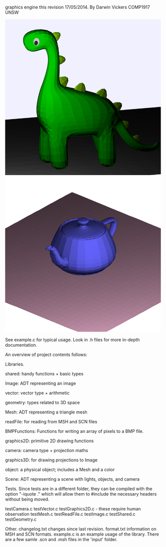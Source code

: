 graphics engine
this revision 17/05/2014.
By Darwin Vickers
COMP1917 UNSW

![dinosaur](output/dinosaur.bmp)
![teapot](output/teapot.bmp)

See example.c for typical usage.
Look in .h files for more in-depth documentation.

An overview of project contents follows:

Libraries.

   shared: handy functions + basic types

   Image: ADT representing an image

   vector: vector type + arithmetic

   geometry: types related to 3D space

   Mesh: ADT representing a triangle mesh

   readFile: for reading from MSH and SCN files

   BMPFunctions: Functions for writing an array
   of pixels to a BMP file.

   graphics2D: primitive 2D drawing functions

   camera: camera type + projection maths

   graphics3D: for drawing projections to Image

   object: a physical object; includes a Mesh and a color

   Scene: ADT representing a scene with lights, objects, and camera

Tests. Since tests are in a different folder, they can be
compiled with the option "-iquote ." which will allow them to
#include the necessary headers without being moved.
   
   testCamera.c
   testVector.c
   testGraphics2D.c
    - these require human observation
   testMesh.c
   testReadFile.c
   testImage.c
   testShared.c
   testGeometry.c

Other.
   changelog.txt changes since last revision.
   format.txt information on MSH and SCN formats.
   example.c is an example usage of the library.
   There are a few samle .scn and .msh files in the 'input' folder.
